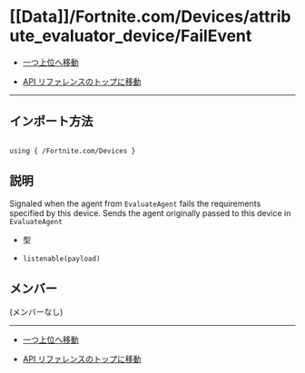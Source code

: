 # [[Data]]/Fortnite.com/Devices/attribute_evaluator_device/FailEvent

- [一つ上位へ移動](../main.md)

- [API リファレンスのトップに移動](/main.md)

---

## インポート方法

```verse

using { /Fortnite.com/Devices }

```

## 説明

 Signaled when the agent from `EvaluateAgent` fails the requirements specified by this device. Sends the agent originally passed to this device in `EvaluateAgent`

- 型

- `listenable(payload)`

## メンバー

(メンバーなし)

---

- [一つ上位へ移動](../main.md)

- [API リファレンスのトップに移動](/main.md)
